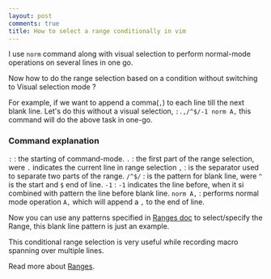 ```yaml
---
layout: post
comments: true
title: How to select a range conditionally in vim
---
```


I use `norm` command along with visual selection to perform normal-mode operations on several lines in one go.

Now how to do the range selection based on a condition without switching to Visual selection mode ?

For example, if we want to append a comma(`,`) to each line till the next blank line.
Let's do this without a visual selection, `:.,/^$/-1 norm A,` this command will do the above task in one-go.

### Command explanation

  `:`  :  the starting of command-mode.
  `.`  :  the first part of the range selection, were `.` indicates the current line in range selection
  `,` :  is the separator used to separate two parts of the range.
  `/^$/` :  is the pattern for blank line, were `^` is the start and `$` end of line.
  `-1`  :  `-1` indicates the line before, when it si combined with pattern the line before blank line.
  `norm A,` :  performs normal mode operation `A,` which will append a `,` to the end of line.

Now you can use any patterns specified in [Ranges doc](http://vim.wikia.com/wiki/Ranges) to select/specify the Range, this blank line pattern is just an example.

This conditional range selection is very useful while recording macro spanning over multiple lines.

Read more about [Ranges](http://vim.wikia.com/wiki/Ranges).

